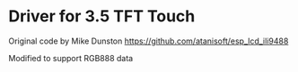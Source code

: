 # Driver for 3.5 TFT Touch

Original code by Mike Dunston 
https://github.com/atanisoft/esp_lcd_ili9488

Modified to support RGB888 data
